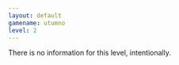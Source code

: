 ```yaml
---
layout: default
gamename: utumno
level: 2
---
```

There is no information for this level, intentionally.
